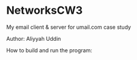 # NetworksCW3
 My email client & server for umail.com case study

Author: Aliyyah Uddin

How to build and run the program:
